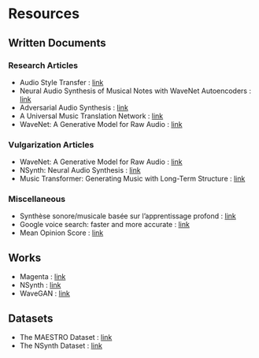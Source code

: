 # Resources

## Written Documents

### Research Articles

- Audio Style Transfer : [link](https://www.researchgate.net/publication/320754682 "Audio Style Transfer")
- Neural Audio Synthesis of Musical Notes with WaveNet Autoencoders : [link](https://arxiv.org/abs/1704.01279 "Neural Audio Synthesis")
- Adversarial Audio Synthesis : [link](https://arxiv.org/abs/1802.04208 "Adversarial Audio Synthesis")
- A Universal Music Translation Network : [link](https://arxiv.org/abs/1805.07848 "Music Translation Network")
- WaveNet: A Generative Model for Raw Audio : [link](https://arxiv.org/abs/1609.03499 "WaveNet")

### Vulgarization Articles

- WaveNet: A Generative Model for Raw Audio : [link](https://deepmind.com/blog/wavenet-generative-model-raw-audio/ "WaveNet")
- NSynth: Neural Audio Synthesis : [link](https://magenta.tensorflow.org/nsynth "NSynth")
- Music Transformer: Generating Music with Long-Term Structure : [link](https://magenta.tensorflow.org/music-transformer "Music Transformer")

### Miscellaneous

- Synthèse sonore/musicale basée sur l’apprentissage profond : [link](http://dept-info.labri.fr/~hanna/Stages/rapport-de-stage.pdf "Synthèse sonore par apprentissage profond")
- Google voice search: faster and more accurate : [link](https://ai.googleblog.com/2015/09/google-voice-search-faster-and-more.html "Google Voice Search")
- Mean Opinion Score : [link](https://en.wikipedia.org/wiki/Mean_opinion_score "Mean Opinion Score")

## Works

- Magenta : [link](https://github.com/tensorflow/magenta "Magenta")
- NSynth : [link](https://github.com/tensorflow/magenta/tree/master/magenta/models/nsynth "NSynth")
- WaveGAN : [link](https://github.com/chrisdonahue/wavegan "WaveGan")

## Datasets

- The MAESTRO Dataset : [link](https://magenta.tensorflow.org/datasets/maestro "MAESTRO")
- The NSynth Dataset : [link](https://magenta.tensorflow.org/datasets/nsynth "NSynth")
